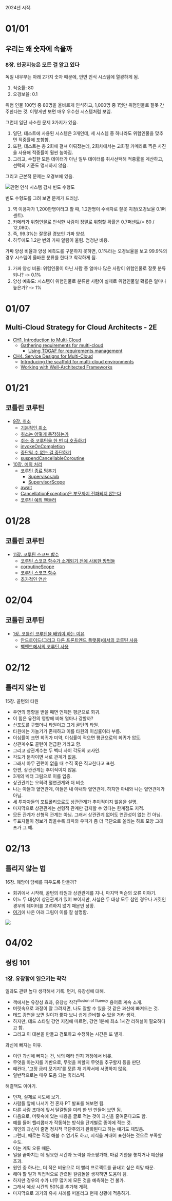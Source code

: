 
2024년 시작.

# 01/01

## 우리는 왜 숫자에 속을까

### 8장. 인공지능은 모든 걸 알고 있다

독일 내무부는 아래 2가지 숫자 때문에, 안면 인식 시스템에 열광하게 됨.

1. 적중률: 80
2. 오경보율: 0.1

위험 인물 100명 중 80명을 올바르게 인식하고, 1,000명 중 1명만 위험인물로 잘못 간주한다는 것. 이렇게만 보면 매우 우수한 시스템처럼 보임.

그런데 일단 사소한 문제 3가지가 있음.

1. 일단, 테스트에 사용된 시스템은 3개인데, 세 시스템 중 하나라도 위험인물을 맞추면 적중률에 포함함.
2. 또한, 테스트는 총 2회에 걸쳐 이뤄졌는데, 2회차에서는 고화질 카메라로 찍은 사진을 사용해 적중률이 훨씬 높아짐.
3. 그리고, 수집한 모든 데이터가 아닌 일부 데이터를 취사선택해 적중률을 계산하고, 선택의 기준도 명시하지 않음.

그리고 근본적 문제는 오경보에 있음.

![안면 인식 시스템 감시 빈도 수형도](./안면인식시스템_감시빈도수형도.png)

빈도 수형도를 그려 보면 문제가 드러남.

1. 역 이용자가 1,200만명이라고 할 때, 1.2만명이 수배자로 잘못 지정(오경보율 0.1퍼센트).
2. 카메라가 위험인물로 인식한 사람이 정말로 위험할 확률은 0.7퍼센트(= 80 / 12,080).
3. 즉, 99.3%는 잘못된 경보인 가짜 양성.
4. 하루에도 1.2만 번의 가짜 알림이 울림. 엄청난 비용.

가짜 양성 비율과 양성 예측도를 구분하지 못하면, 0.1%라는 오경보율을 보고 99.9%의 경우 시스템이 올바른 분류를 한다고 착각하게 됨.

1. 가짜 양성 비율: 위험인물이 아닌 사람 중 얼마나 많은 사람이 위험인물로 잘못 분류되나? -> 0.1%
2. 양성 예측도: 시스템이 위험인물로 분류한 사람이 실제로 위험인물일 확률은 얼마나 높은가? -> 1%

# 01/07

## Multi-Cloud Strategy for Cloud Architects - 2E

- [CH1. Introduction to Multi-Cloud](https://github.com/codehumane/what-i-learned/blob/master/book/mcsfca-2e/README.md#ch1-introduction-to-multi-cloud)
  - [Gathering requirements for multi-cloud](https://github.com/codehumane/what-i-learned/blob/master/book/mcsfca-2e/README.md#gathering-requirements-for-multi-cloud)
    - [Using TOGAF for requirements management](https://github.com/codehumane/what-i-learned/blob/master/book/mcsfca-2e/README.md#using-togaf-for-requirements-management)
- [CH4. Service Designs for Multi-Cloud](https://github.com/codehumane/what-i-learned/blob/master/book/mcsfca-2e/README.md#ch4-service-designs-for-multi-cloud)
  - [Introducing the scaffold for multi-cloud environments](https://github.com/codehumane/what-i-learned/blob/master/book/mcsfca-2e/README.md#introducing-the-scaffold-for-multi-cloud-environments)
  - [Working with Well-Architected Frameworks](https://github.com/codehumane/what-i-learned/blob/master/book/mcsfca-2e/README.md#working-with-well-architected-frameworks)

# 01/21

## 코틀린 코루틴

- [9장. 취소](https://github.com/codehumane/what-i-learned/blob/master/book/kotlin-coroutines/README.md#9%EC%9E%A5-%EC%B7%A8%EC%86%8C)
  - [기본적인 취소](https://github.com/codehumane/what-i-learned/blob/master/book/kotlin-coroutines/README.md#%EA%B8%B0%EB%B3%B8%EC%A0%81%EC%9D%B8-%EC%B7%A8%EC%86%8C)
  - [취소는 어떻게 동작하는가](https://github.com/codehumane/what-i-learned/blob/master/book/kotlin-coroutines/README.md#%EC%B7%A8%EC%86%8C%EB%8A%94-%EC%96%B4%EB%96%BB%EA%B2%8C-%EC%9E%91%EB%8F%99%ED%95%98%EB%8A%94%EA%B0%80)
  - [취소 중 코루틴을 한 번 더 호출하기](https://github.com/codehumane/what-i-learned/blob/master/book/kotlin-coroutines/README.md#%EC%B7%A8%EC%86%8C-%EC%A4%91-%EC%BD%94%EB%A3%A8%ED%8B%B4%EC%9D%84-%ED%95%9C-%EB%B2%88-%EB%8D%94-%ED%98%B8%EC%B6%9C%ED%95%98%EA%B8%B0)
  - [invokeOnCompletion](https://github.com/codehumane/what-i-learned/blob/master/book/kotlin-coroutines/README.md#invokeoncompletion)
  - [중단될 수 없는 걸 중단하기](https://github.com/codehumane/what-i-learned/blob/master/book/kotlin-coroutines/README.md#%EC%A4%91%EB%8B%A8%EB%90%A0-%EC%88%98-%EC%97%86%EB%8A%94-%EA%B1%B8-%EC%A4%91%EB%8B%A8%ED%95%98%EA%B8%B0)
  - [suspendCancellableCoroutine](https://github.com/codehumane/what-i-learned/blob/master/book/kotlin-coroutines/README.md#suspendcancellablecoroutine)
- [10장. 예외 처리](https://github.com/codehumane/what-i-learned/blob/master/book/kotlin-coroutines/README.md#10%EC%9E%A5-%EC%98%88%EC%99%B8-%EC%B2%98%EB%A6%AC)
  - [코루틴 종료 멈추기](https://github.com/codehumane/what-i-learned/blob/master/book/kotlin-coroutines/README.md#%EC%BD%94%EB%A3%A8%ED%8B%B4-%EC%A2%85%EB%A3%8C-%EB%A9%88%EC%B6%94%EA%B8%B0)
    - [SupervisorJob](https://github.com/codehumane/what-i-learned/blob/master/book/kotlin-coroutines/README.md#supervisorjob)
    - [SupervisorScope](https://github.com/codehumane/what-i-learned/blob/master/book/kotlin-coroutines/README.md#supervisorscope)
  - [await](https://github.com/codehumane/what-i-learned/blob/master/book/kotlin-coroutines/README.md#await)
  - [CancellationException은 부모까지 전파되지 않는다](https://github.com/codehumane/what-i-learned/blob/master/book/kotlin-coroutines/README.md#cancellationexception%EC%9D%80-%EB%B6%80%EB%AA%A8%EA%B9%8C%EC%A7%80-%EC%A0%84%ED%8C%8C%EB%90%98%EC%A7%80-%EC%95%8A%EB%8A%94%EB%8B%A4)
  - [코루틴 예외 핸들러](https://github.com/codehumane/what-i-learned/blob/master/book/kotlin-coroutines/README.md#%EC%BD%94%EB%A3%A8%ED%8B%B4-%EC%98%88%EC%99%B8-%ED%95%B8%EB%93%A4%EB%9F%AC)

# 01/28

## 코틀린 코루틴

- [11장. 코루틴 스코프 함수](https://github.com/codehumane/what-i-learned/blob/master/book/kotlin-coroutines/README.md#11%EC%9E%A5-%EC%BD%94%EB%A3%A8%ED%8B%B4-%EC%8A%A4%EC%BD%94%ED%94%84-%ED%95%A8%EC%88%98)
  - [코루틴 스코프 함수가 소개되기 전에 사용한 방법들](https://github.com/codehumane/what-i-learned/blob/master/book/kotlin-coroutines/README.md#%EC%BD%94%EB%A3%A8%ED%8B%B4-%EC%8A%A4%EC%BD%94%ED%94%84-%ED%95%A8%EC%88%98%EA%B0%80-%EC%86%8C%EA%B0%9C%EB%90%98%EA%B8%B0-%EC%A0%84%EC%97%90-%EC%82%AC%EC%9A%A9%ED%95%9C-%EB%B0%A9%EB%B2%95%EB%93%A4)
  - [coroutineScope](https://github.com/codehumane/what-i-learned/blob/master/book/kotlin-coroutines/README.md#coroutinescope)
  - [코루틴 스코프 함수](https://github.com/codehumane/what-i-learned/blob/master/book/kotlin-coroutines/README.md#%EC%BD%94%EB%A3%A8%ED%8B%B4-%EC%8A%A4%EC%BD%94%ED%94%84-%ED%95%A8%EC%88%98)
  - [추가적인 연산](https://github.com/codehumane/what-i-learned/blob/master/book/kotlin-coroutines/README.md#%EC%B6%94%EA%B0%80%EC%A0%81%EC%9D%B8-%EC%97%B0%EC%82%B0)

# 02/04

## 코틀린 코루틴

- [1장. 코틀린 코루틴을 배워야 하는 이유](https://github.com/codehumane/what-i-learned/blob/master/book/kotlin-coroutines/README.md#1%EC%9E%A5-%EC%BD%94%ED%8B%80%EB%A6%B0-%EC%BD%94%EB%A3%A8%ED%8B%B4%EC%9D%84-%EB%B0%B0%EC%9B%8C%EC%95%BC-%ED%95%98%EB%8A%94-%EC%9D%B4%EC%9C%A0)
  - [안드로이드(그리고 다른 프론트엔드 플랫폼)에서의 코루틴 사용](https://github.com/codehumane/what-i-learned/blob/master/book/kotlin-coroutines/README.md#%EC%95%88%EB%93%9C%EB%A1%9C%EC%9D%B4%EB%93%9C%EA%B7%B8%EB%A6%AC%EA%B3%A0-%EB%8B%A4%EB%A5%B8-%ED%94%84%EB%A1%A0%ED%8A%B8%EC%97%94%EB%93%9C-%ED%94%8C%EB%9E%AB%ED%8F%BC%EC%97%90%EC%84%9C%EC%9D%98-%EC%BD%94%EB%A3%A8%ED%8B%B4-%EC%82%AC%EC%9A%A9)
  - [백엔드에서의 코루틴 사용](https://github.com/codehumane/what-i-learned/blob/master/book/kotlin-coroutines/README.md#%EB%B0%B1%EC%97%94%EB%93%9C%EC%97%90%EC%84%9C%EC%9D%98-%EC%BD%94%EB%A3%A8%ED%8B%B4-%EC%82%AC%EC%9A%A9)

# 02/12

## 틀리지 않는 법

15장. 골턴의 타원

- 우연의 영향을 받을 때면 언제든 평균으로 회귀.
- 이 힘은 유전의 영향에 비해 얼마나 강할까?
- 산포도를 구했더니 타원이고 그게 골턴의 타원.
- 타원에는 가늘기가 존재하고 이를 타원의 이심률이라 부름.
- 이심률이 크면 회귀가 미약, 이심률이 적으면 평균으로의 회귀가 압도.
- 상관계수도 골턴이 언급한 거라고 함.
- 그리고 상관계수는 두 벡터 사이 각도의 코사인.
- 각도가 둔각이면 서로 관계가 없음.
- 그래서 아무 관련이 없을 때 수직 혹은 직교한다고 표현.
- 한편, 상관관계는 추이적이지 않음.
- 3개의 벡터 그림으로 이를 입증.
- 상관관계는 오히려 혈연관계와 더 비슷.
- 나는 아들과 혈연관계, 아들은 내 아내와 혈연관계, 하지만 아내와 나는 혈연관계가 아님.
- 세 투자자들의 포트폴리오로도 상관관계가 추이적이지 않음을 설명.
- 마지막으로 상관관계는 선형적 관계만 감지할 수 있다는 한계점도 지적.
- 모든 관계가 선형적 관계는 아님. 그래서 상관관계 없어도 연관성이 없는 건 아님.
- 투표자들이 정보가 많을수록 좌파와 우파가 좀 더 극단으로 쏠리는 하트 모양 그래프가 그 예.

# 02/13

## 틀리지 않는 법

16장. 폐암이 담배를 피우도록 만들까?

- 회귀에서 시작해, 골턴의 타원과 상관관계를 지나, 마지막 벅슨의 오류 이야기.
- 어느 두 대상이 상관관계가 있어 보이지만, 사실은 두 대상 모두 참인 경우나 거짓인 경우의 데이터를 고려하지 않기 때문인 상황.
- [여기](https://en.wikipedia.org/wiki/Berkson%27s_paradox)에 나온 아래 그림이 이를 잘 설명함.

![](https://upload.wikimedia.org/wikipedia/commons/thumb/1/1c/Berkson_paradox_singers.svg/440px-Berkson_paradox_singers.svg.png)

# 04/02

## 씽킹 101

### 1장. 유창함이 일으키는 착각

일과도 관련 높다 생각해서 기록. 먼저, 유창성에 대해.

- 책에서는 유창성 효과, 유창성 착각<sup>illusion of fluency</sup> 용어로 계속 소개.
- 머릿속으로 과정이 잘 그려지면, 나도 잘할 수 있을 것 같은 과신에 빠져드는 것.
- 테드 강연을 보면 길이가 짧다 보니 쉽게 준비할 수 있을 거라 생각.
- 하지만, 테드 스타일 강연 지침에 따르면, 강연 1분에 최소 1시간 리허설이 필요하다고 함.
- 그리고 이 대본을 만들고 검토하고 수정하는 시간은 또 별개.

과신에 빠지는 이유.

- 이런 과신에 빠지는 건, 뇌의 메타 인지 과정에서 비롯.
- 무엇을 아는지를 기반으로, 무엇을 피할지 무엇을 추구할지 등을 판단.
- 예컨대, '고정 금리 모기지'를 모른 채 계약서에 서명하지 않음.
- 일반적으로는 매우 도움 되는 휴리스틱.

해결책도 이야기.

- 먼저, 실제로 시도해 보기.
- 사람들 앞에 나서기 전 혼자 PT 발표를 해보면 됨.
- 다른 사람 초대에 앞서 달걀찜을 미리 한 번 만들어 보면 됨.
- 다음으로, 머릿속에 있는 내용을 글로 적는 것이 과신을 줄여준다고도 함.
- 예를 들어 헬리콥터가 작동하는 방식을 단계별로 종이에 적는 것.
- 개인의 과신이 줄면 정치적 극단주의가 완화된다고 하는 얘기도 재밌음.
- 그런데, 때로는 직접 해볼 수 없기도 하고, 지식을 꺼내어 표현하는 것으로 부족할 수도.
- 이는 계획 오류 때문.
- 일을 끝마치는 데 필요한 시간과 노력을 과소평가해, 마감 기한을 놓치거나 예산을 초과.
- 원인 중 하나는, 더 적은 비용으로 더 빨리 프로젝트를 끝내고 싶은 희망 때문.
- 해야 할 일과 직접적으로 관련된 걸림돌을 생각하면 도움이 됨.
- 하지만 경우의 수가 너무 많기에 모든 것을 예측하는 건 불가.
- 그래서 예상 시간의 50%를 추가해 게획.
- 마지막으로 과거의 유사 사례를 떠올리고 현재 상황에 적용하기.
